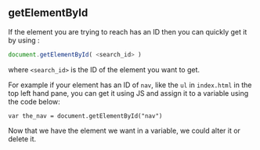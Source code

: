 ## getElementById

If the element you are trying to reach has an ID then you can quickly get it by using :

```js
document.getElementById( <search_id> )
````

where `<search_id>` is the ID of the element you want to get.

For example if your element has an ID of `nav`, like the `ul` in `index.html` in the top left hand pane, you can get it using JS and assign it to a variable using the code below:

```
var the_nav = document.getElementById("nav")
```

Now that we have the element we want in a variable, we could alter it or delete it.